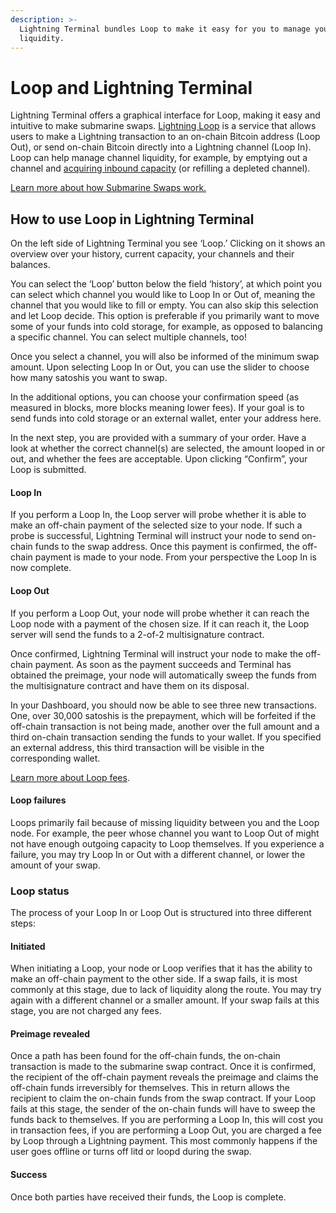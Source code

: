 ```yaml
---
description: >-
  Lightning Terminal bundles Loop to make it easy for you to manage your channel
  liquidity.
---
```


# Loop and Lightning Terminal

Lightning Terminal offers a graphical interface for Loop, making it easy and intuitive to make submarine swaps. [Lightning Loop](../loop/) is a service that allows users to make a Lightning transaction to an on-chain Bitcoin address (Loop Out), or send on-chain Bitcoin directly into a Lightning channel (Loop In).\
Loop can help manage channel liquidity, for example, by emptying out a channel and [acquiring inbound capacity](../../the-lightning-network/liquidity/how-to-get-inbound-capacity-on-the-lightning-network.md) (or refilling a depleted channel).

[Learn more about how Submarine Swaps work.](../../the-lightning-network/lightning-overview/understanding-submarine-swaps.md)

## How to use Loop in Lightning Terminal <a href="#docs-internal-guid-eae8e6fb-7fff-9fc5-7155-0aae66bbe668" id="docs-internal-guid-eae8e6fb-7fff-9fc5-7155-0aae66bbe668"></a>

On the left side of Lightning Terminal you see ‘Loop.’ Clicking on it shows an overview over your history, current capacity, your channels and their balances.&#x20;

You can select the ‘Loop’ button below the field ‘history’, at which point you can select which channel you would like to Loop In or Out of, meaning the channel that you would like to fill or empty. You can also skip this selection and let Loop decide. This option is preferable if you primarily want to move some of your funds into cold storage, for example, as opposed to balancing a specific channel. You can select multiple channels, too!

Once you select a channel, you will also be informed of the minimum swap amount. Upon selecting Loop In or Out, you can use the slider to choose how many satoshis you want to swap.

In the additional options, you can choose your confirmation speed (as measured in blocks, more blocks meaning lower fees). If your goal is to send funds into cold storage or an external wallet, enter your address here.

In the next step, you are provided with a summary of your order. Have a look at whether the correct channel(s) are selected, the amount looped in or out, and whether the fees are acceptable. Upon clicking “Confirm”, your Loop is submitted.

#### Loop In

If you perform a Loop In, the Loop server will probe whether it is able to make an off-chain payment of the selected size to your node. If such a probe is successful, Lightning Terminal will instruct your node to send on-chain funds to the swap address. Once this payment is confirmed, the off-chain payment is made to your node. From your perspective the Loop In is now complete.

#### Loop Out

If you perform a Loop Out, your node will probe whether it can reach the Loop node with a payment of the chosen size. If it can reach it, the Loop server will send the funds to a 2-of-2 multisignature contract.

Once confirmed, Lightning Terminal will instruct your node to make the off-chain payment. As soon as the payment succeeds and Terminal has obtained the preimage, your node will automatically sweep the funds from the multisignature contract and have them on its disposal.

In your Dashboard, you should now be able to see three new transactions. One, over 30,000 satoshis is the prepayment, which will be forfeited if the off-chain transaction is not being made, another over the full amount and a third on-chain transaction sending the funds to your wallet. If you specified an external address, this third transaction will be visible in the corresponding wallet.

[Learn more about Loop fees](../loop/the-loop-cli.md).

#### Loop failures <a href="#docs-internal-guid-322553ac-7fff-f559-9670-7d14f9cf1697" id="docs-internal-guid-322553ac-7fff-f559-9670-7d14f9cf1697"></a>

Loops primarily fail because of missing liquidity between you and the Loop node. For example, the peer whose channel you want to Loop Out of might not have enough outgoing capacity to Loop themselves. If you experience a failure, you may try Loop In or Out with a different channel, or lower the amount of your swap.

### Loop status <a href="#docs-internal-guid-386c8c7b-7fff-759e-997e-a636a509508e" id="docs-internal-guid-386c8c7b-7fff-759e-997e-a636a509508e"></a>

The process of your Loop In or Loop Out is structured into three different steps:

#### Initiated

When initiating a Loop, your node or Loop verifies that it has the ability to make an off-chain payment to the other side. If a swap fails, it is most commonly at this stage, due to lack of liquidity along the route. You may try again with a different channel or a smaller amount. If your swap fails at this stage, you are not charged any fees.

#### Preimage revealed

Once a path has been found for the off-chain funds, the on-chain transaction is made to the submarine swap contract. Once it is confirmed, the recipient of the off-chain payment reveals the preimage and claims the off-chain funds irreversibly for themselves. This in return allows the recipient to claim the on-chain funds from the swap contract. If your Loop fails at this stage, the sender of the on-chain funds will have to sweep the funds back to themselves. If you are performing a Loop In, this will cost you in transaction fees, if you are performing a Loop Out, you are charged a fee by Loop through a Lightning payment. This most commonly happens if the user goes offline or turns off litd or loopd during the swap.

#### Success

Once both parties have received their funds, the Loop is complete.

